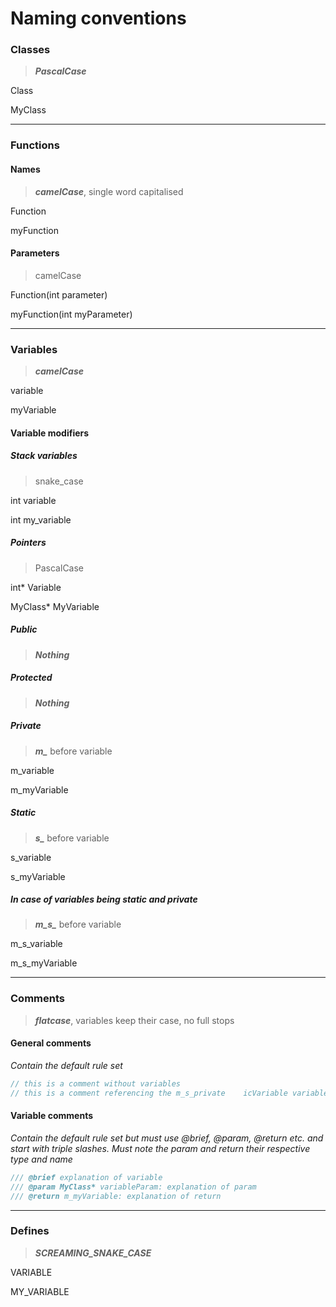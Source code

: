 # Naming conventions

### Classes

> ***PascalCase***

Class

MyClass

---

### Functions

#### Names

> ***camelCase***, single word capitalised

Function

myFunction

#### Parameters

> camelCase

Function(int parameter)

myFunction(int myParameter)

---

### Variables

> ***camelCase***

variable

myVariable

#### Variable modifiers

##### Stack variables

> snake_case

int variable

int my_variable

##### Pointers

> PascalCase

int* Variable

MyClass* MyVariable

##### Public

> ***Nothing***

##### Protected

> ***Nothing***

##### Private

> ***m_*** before variable

m_variable

m_myVariable

##### Static

> ***s_*** before variable

s_variable

s_myVariable

##### *In case of variables being static and private*

> ***m_s_*** before variable

m_s_variable

m_s_myVariable

---

### Comments

> ***flatcase***, variables keep their case, no full stops

#### General comments

*Contain the default rule set*

```cpp
// this is a comment without variables
// this is a comment referencing the m_s_private    icVariable variable
```

#### Variable comments

*Contain the default rule set but must use @brief, @param, @return etc. and start with triple slashes. Must note the param and return their respective type and name*

```cpp
/// @brief explanation of variable
/// @param MyClass* variableParam: explanation of param
/// @return m_myVariable: explanation of return 
```

---

### Defines

> ***SCREAMING_SNAKE_CASE***

VARIABLE

MY_VARIABLE

